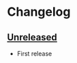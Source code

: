 # Changelog

## [Unreleased]

- First release

[Unreleased]: https://github.com/getindata/dbt_workflows_factory/compare/